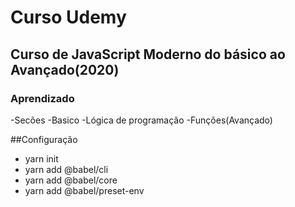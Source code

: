 # Curso Udemy

## Curso de JavaScript Moderno do básico ao Avançado(2020)

### Aprendizado

-Secões
	-Basico
	-Lógica de programação
	-Funções(Avançado)


##Configuração

- yarn init
- yarn add @babel/cli
- yarn add @babel/core
- yarn add @babel/preset-env
